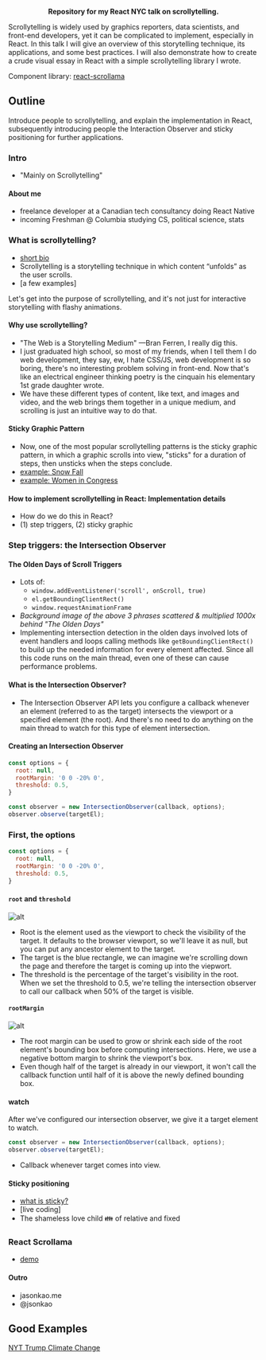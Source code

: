 <p align="center">
  <strong>Repository for my React NYC talk on scrollytelling.</strong>
</p>

Scrollytelling is widely used by graphics reporters, data scientists, and front-end developers, yet it can be complicated to implement, especially in React. In this talk I will give an overview of this storytelling technique, its applications, and some best practices. I will also demonstrate how to create a crude visual essay in React with a simple scrollytelling library I wrote.

Component library: [react-scrollama](https://github.com/jsonkao/react-scrollama)

## Outline

Introduce people to scrollytelling, and explain the implementation in React, subsequently introducing people the Interaction Observer and sticky positioning for further applications.

### Intro
- "Mainly on Scrollytelling"

#### About me
- freelance developer at a Canadian tech consultancy doing React Native
- incoming Freshman @ Columbia studying CS, political science, stats

### What is scrollytelling?
- [short bio](https://pudding.cool/process/how-to-implement-scrollytelling/)
- Scrollytelling is a storytelling technique in which content “unfolds” as the user scrolls.
- [a few examples]

Let's get into the purpose of scrollytelling, and it's not just for interactive storytelling with flashy animations.

#### Why use scrollytelling?
- "The Web is a Storytelling Medium" —Bran Ferren, I really dig this.
- I just graduated high school, so most of my friends, when I tell them I do web development, they say, ew, I hate CSS/JS, web development is so boring, there's no interesting problem solving in front-end. Now that's like an electrical engineer thinking poetry is the cinquain his elementary 1st grade daughter wrote.
- We have these different types of content, like text, and images and video, and the web brings them together in a unique medium, and scrolling is just an intuitive way to do that.

#### Sticky Graphic Pattern
- Now, one of the most popular scrollytelling patterns is the sticky graphic pattern, in which a graphic scrolls into view, "sticks" for a duration of steps, then unsticks when the steps conclude.
- [example: Snow Fall](http://www.nytimes.com/projects/2012/snow-fall/index.html#/?part=descent-begins)
- [example: Women in Congress](https://pudding.cool/2018/07/women-in-congress/)

#### How to implement scrollytelling in React: Implementation details
- How do we do this in React?
- (1) step triggers, (2) sticky graphic

### Step triggers: the Intersection Observer

#### The Olden Days of Scroll Triggers
- Lots of:
  - `window.addEventListener('scroll', onScroll, true)`
  - `el.getBoundingClientRect()`
  - `window.requestAnimationFrame`
- _Background image of the above 3 phrases scattered & multiplied 1000x behind "The Olden Days"_
- Implementing intersection detection in the olden days involved lots of event handlers and loops calling methods like `getBoundingClientRect()` to build up the needed information for every element affected. Since all this code runs on the main thread, even one of these can cause performance problems.

#### What is the Intersection Observer?
- The Intersection Observer API lets you configure a callback whenever an element (referred to as the target) intersects the viewport or a specified element (the root). And there's no need to do anything on the main thread to watch for this type of element intersection.

#### Creating an Intersection Observer
```js
const options = {
  root: null,
  rootMargin: '0 0 -20% 0',
  threshold: 0.5,
}

const observer = new IntersectionObserver(callback, options);
observer.observe(targetEl);
```

### First, the options
```js
const options = {
  root: null,
  rootMargin: '0 0 -20% 0',
  threshold: 0.5,
}
```
#### `root` and `threshold`
![alt](https://i.imgur.com/0EmmrRs.png)

- Root is the element used as the viewport to check the visibility of the target. It defaults to the browser viewport, so we'll leave it as null, but you can put any ancestor element to the target.
- The target is the blue rectangle, we can imagine we're scrolling down the page and therefore the target is coming up into the viepwort.
- The threshold is the percentage of the target's visibility in the root. When we set the threshold to 0.5, we're telling the intersection observer to call our callback when 50% of the target is visible.

#### `rootMargin`
![alt](https://i.imgur.com/rMrEcHT.png)

- The root margin can be used to grow or shrink each side of the root element's bounding box before computing intersections. Here, we use a negative bottom margin to shrink the viewport's box.
- Even though half of the target is already in our viewport, it won't call the callback function until half of it is above the newly defined bounding box.

#### watch
After we've configured our intersection observer, we give it a target element to watch.
```js
const observer = new IntersectionObserver(callback, options);
observer.observe(targetEl);
```
- Callback whenever target comes into view.

#### Sticky positioning
- [what is sticky?](https://pudding.cool/process/scrollytelling-sticky/)
- [live coding]
- The shameless love child 👪 of relative and fixed

### React Scrollama
- [demo](https://jsonkao.github.io/react-scrollama/)

#### Outro
- jasonkao.me
- @jsonkao 

## Good Examples

[NYT Trump Climate Change](https://www.nytimes.com/interactive/2016/12/08/us/trump-climate-change.html)
